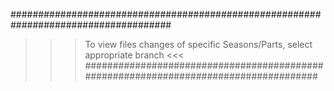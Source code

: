 #####################################################################################
 >>> To view files changes of specific Seasons/Parts, select appropriate branch <<<
#####################################################################################
